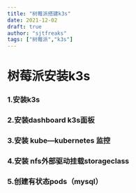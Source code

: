 ```yaml
---
title: "树莓派搭建k3s"
date: 2021-12-02
draft: true
author: "sjtfreaks"
tags: ["树莓派","k3s"]
---
```


# 树莓派安装k3s
### 1.安装k3s
  

### 2.安装dashboard k3s面板

### 3.安装 kube—kubernetes 监控

### 4.安装 nfs外部驱动挂载storageclass

### 5.创建有状态pods（mysql）